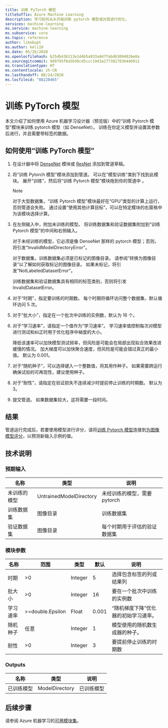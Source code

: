 ```yaml
---
title: 训练 PyTorch 模型
titleSuffix: Azure Machine Learning
description: 学习如何从头开始训练 pytorch 模型或对其进行优化。
services: machine-learning
ms.service: machine-learning
ms.subservice: core
ms.topic: reference
author: likebupt
ms.author: keli19
ms.date: 05/26/2020
ms.openlocfilehash: b25db436113e1d4b5a933a047fabd63094826e0a
ms.sourcegitcommit: 9d9795f8a5b50cd5ccc19d3a2773817836446912
ms.translationtype: HT
ms.contentlocale: zh-CN
ms.lasthandoff: 08/14/2020
ms.locfileid: "88228465"
---
```

# <a name="train-pytorch-model"></a>训练 PyTorch 模型

本文介绍了如何使用 Azure 机器学习设计器（预览版）中的“训练 Pytorch 模型”模块来训练 pytorch 模型（如 DenseNet）。 训练在你定义模型并设置其参数后进行，并且需要带标签的数据。 

## <a name="how-to-use-train-pytorch-model"></a>如何使用“训练 PyTorch 模型” 

1. 在设计器中将 [DenseNet](densenet.md) 模块或 [ResNet](resnet.md) 添加到管道草稿。

2. 将“训练 Pytorch 模型”模块添加到管道。 可以在“模型训练”类别下找到此模块。 展开“训练”，然后将“训练 Pytorch 模型”模块拖到你的管道中 。

   > [!NOTE]
   > 对于大型数据集，“训练 Pytorch 模型”模块最好在“GPU”类型的计算上运行，否则管道会失败。 通过设置“使用其他计算目标”，可以在特定模块的右窗格中为该模块选择计算。

3.  在左侧输入中，附加未训练的模型。 将训练数据集和验证数据集附加到“训练 Pytorch 模型”的中间和右侧输入。

    对于未经训练的模型，它必须是像 DenseNet 那样的 pytorch 模型；否则，将引发“InvalidModelDirectoryError”。

    对于数据集，训练数据集必须是已标记的图像目录。 请参阅“转换为图像目录”以了解如何获取标记的图像目录。 如果未标记，将引发“NotLabeledDatasetError”。

    训练数据集和验证数据集具有相同的标签类别，否则将引发 InvalidDatasetError。

4.  对于“时期”，指定要训练的时期数。 每个时期将循环访问整个数据集，默认循环访问 5 次。

5.  对于“批大小”，指定在一个批次中训练的实例数，默认为 16 个。

6.  对于“学习速率”，请指定一个值作为“学习速率”。 学习速率值控制每次对模型进行测试和纠正时用于优化程序中梯度的大小。

    降低该速率可以加快模型测试频率，但风险是可能会在局部出现拟合效果改进缓慢的情况。 加大梯度可以加快聚合速度，但风险是可能会错过真正的最小值。 默认为 0.001。

7.  对于“随机种子”，可以选择键入一个整数值，将其用作种子。 如果需要跨运行确保试验的可再现性，建议使用种子。

8.  对于“耐性”，请指定在验证损失不连续减少时提前停止训练的时期数。 默认为 3。

9.  提交管道。 如果数据集较大，这将需要一段时间。

## <a name="results"></a>结果

管道运行完成后，若要使用模型进行评分，请将[训练 Pytorch 模型](train-pytorch-model.md)连接到[为图像模型评分](score-image-model.md)，以预测新输入示例的值。

## <a name="technical-notes"></a>技术说明
###  <a name="expected-inputs"></a>预期输入  

| 名称               | 类型                    | 说明                              |
| ------------------ | ----------------------- | ---------------------------------------- |
| 未训练的模型    | UntrainedModelDirectory | 未经训练的模型，需要 pytorch         |
| 训练数据集   | 图像目录          | 训练数据集                         |
| 验证数据集 | 图像目录          | 每个时期用于评估的验证数据集 |

###  <a name="module-parameters"></a>模块参数  

| 名称          | 范围            | 类型    | 默认 | 说明                              |
| ------------- | ---------------- | ------- | ------- | ---------------------------------------- |
| 时期        | >0               | Integer | 5       | 选择包含标签的列或结果列 |
| 批大小    | >0               | Integer | 16      | 要在一个批次中训练的实例数   |
| 学习速率 | >=double.Epsilon | Float   | 0.001   | “随机梯度下降”优化器的初始学习速率。 |
| 随机种子   | 任意              | Integer | 1       | 模型使用的随机数生成器的种子。 |
| 耐性      | >0               | Integer | 3       | 要提前停止训练的时期数   |

###  <a name="outputs"></a>Outputs  

| 名称          | 类型           | 说明   |
| ------------- | -------------- | ------------- |
| 已训练模型 | ModelDirectory | 已训练模型 |

## <a name="next-steps"></a>后续步骤

请参阅 Azure 机器学习的[可用模块集](module-reference.md)。 



